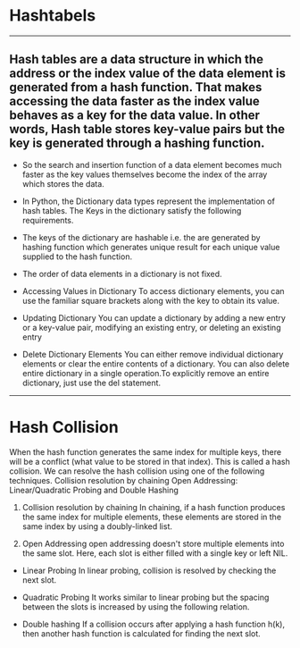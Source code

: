 # Hashtabels
---
Hash tables are a data structure in which the address or the index value of the data element is generated from a hash function. That makes accessing the data faster as the index value behaves as a key for the data value. In other words, Hash table stores key-value pairs but the key is generated through a hashing function.
---
-  So the search and insertion function of a data element becomes much faster as the key values themselves become the index of the array which stores the data.

- In Python, the Dictionary data types represent the implementation of hash tables. The Keys in the dictionary satisfy the following requirements.

- The keys of the dictionary are hashable i.e. the are generated by hashing function which generates unique result for each unique value supplied to the hash function.

- The order of data elements in a dictionary is not fixed.

- Accessing Values in Dictionary To access dictionary elements, you can use the familiar square brackets along with the key to obtain its value.

- Updating Dictionary You can update a dictionary by adding a new entry or a key-value pair, modifying an existing entry, or deleting an existing entry

- Delete Dictionary Elements You can either remove individual dictionary elements or clear the entire contents of a dictionary. You can also delete entire dictionary in a single operation.To explicitly remove an entire dictionary, just use the del statement.

---
# Hash Collision
When the hash function generates the same index for multiple keys, there will be a conflict (what value to be stored in that index). This is called a hash collision.
We can resolve the hash collision using one of the following techniques.
Collision resolution by chaining
Open Addressing: Linear/Quadratic Probing and Double Hashing
1. Collision resolution by chaining
In chaining, if a hash function produces the same index for multiple elements, these elements are stored in the same index by using a doubly-linked list.

2. Open Addressing
open addressing doesn't store multiple elements into the same slot. Here, each slot is either filled with a single key or left NIL.

- Linear Probing In linear probing, collision is resolved by checking the next slot.

- Quadratic Probing It works similar to linear probing but the spacing between the slots is increased by using the following relation.

- Double hashing If a collision occurs after applying a hash function h(k), then another hash function is calculated for finding the next slot.
